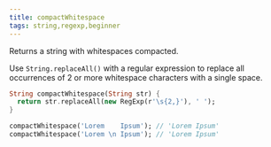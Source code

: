 ```yaml
---
title: compactWhitespace
tags: string,regexp,beginner
---
```


Returns a string with whitespaces compacted.

Use `String.replaceAll()` with a regular expression to replace all occurrences of 2 or more whitespace characters with a single space.

```dart
String compactWhitespace(String str) {
  return str.replaceAll(new RegExp(r'\s{2,}'), ' ');
}
```

```dart
compactWhitespace('Lorem    Ipsum'); // 'Lorem Ipsum'
compactWhitespace('Lorem \n Ipsum'); // 'Lorem Ipsum'
```
